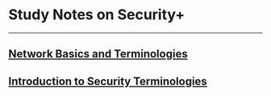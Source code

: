 # Study Notes on Security+
---
## [Network Basics and Terminologies](network-basics.md)
## [Introduction to Security Terminologies](security-basics.md)

